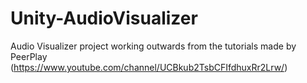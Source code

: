 # Unity-AudioVisualizer

Audio Visualizer project working outwards from the tutorials made by PeerPlay (https://www.youtube.com/channel/UCBkub2TsbCFIfdhuxRr2Lrw/)

